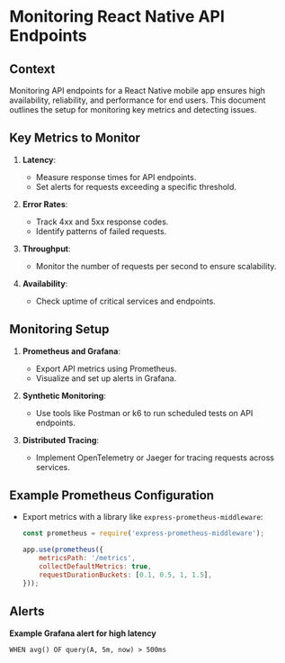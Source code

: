 # Monitoring React Native API Endpoints

## Context
Monitoring API endpoints for a React Native mobile app ensures high availability, reliability, and performance for end users. This document outlines the setup for monitoring key metrics and detecting issues.

## Key Metrics to Monitor
1. **Latency**:
   - Measure response times for API endpoints.
   - Set alerts for requests exceeding a specific threshold.

2. **Error Rates**:
   - Track 4xx and 5xx response codes.
   - Identify patterns of failed requests.

3. **Throughput**:
   - Monitor the number of requests per second to ensure scalability.

4. **Availability**:
   - Check uptime of critical services and endpoints.

## Monitoring Setup
1. **Prometheus and Grafana**:
   - Export API metrics using Prometheus.
   - Visualize and set up alerts in Grafana.

2. **Synthetic Monitoring**:
   - Use tools like Postman or k6 to run scheduled tests on API endpoints.

3. **Distributed Tracing**:
   - Implement OpenTelemetry or Jaeger for tracing requests across services.

## Example Prometheus Configuration
- Export metrics with a library like `express-prometheus-middleware`:
  ```javascript
  const prometheus = require('express-prometheus-middleware');

  app.use(prometheus({
      metricsPath: '/metrics',
      collectDefaultMetrics: true,
      requestDurationBuckets: [0.1, 0.5, 1, 1.5],
  }));

## Alerts

**Example Grafana alert for high latency**

```
WHEN avg() OF query(A, 5m, now) > 500ms